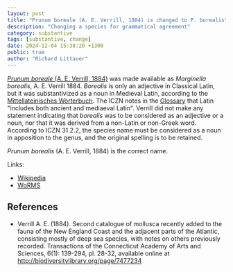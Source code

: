 ```yaml
---
layout: post
title: "Prunum boreale (A. E. Verrill, 1884) is changed to P. borealis"
description: "Changing a species for grammatical agreement"
category: substantive
tags: [substantive, change]
date: 2024-12-04 15:38:20 +1300
public: true
author: "Richard Littauer"
---
```


[_Prunum boreale_ (A. E. Verrill, 1884)](https://www.marinespecies.org/aphia.php?p=taxdetails&id=160011) was made available as _Marginella borealis_, A. E. Verrill 1884. _Borealis_ is only an adjective in Classical Latin, but it was substantivized as a noun in Medieval Latin, according to the [Mittellateinisches Wörterbuch](https://mlat.uzh.ch/dictionaries). The ICZN notes in the [Glossary](https://code.iczn.org/formation-and-treatment-of-names/article-30-gender-of-genus-group-names?frame=1) that Latin "includes both ancient and mediaeval Latin". Verrill did not make any statement indicating that _borealis_ was to be considered as an adjective or a noun, nor that it was derived from a non-Latin or non-Greek word. According to ICZN 31.2.2, the species name must be considered as a noun in apposition to the genus, and the original spelling is to be retained.

_Prunum borealis_ (A. E. Verrill, 1884) is the correct name.

Links:
- [Wikipedia](https://en.wikipedia.org/wiki/Prunum_boreale)
- [WoRMS](https://www.marinespecies.org/aphia.php?p=taxdetails&id=160011)

## References

- Verrill A. E. (1884). Second catalogue of mollusca recently added to the fauna of the New England Coast and the adjacent parts of the Atlantic, consisting mostly of deep sea species, with notes on others previously recorded. Transactions of the Connecticut Academy of Arts and Sciences, 6(1): 139-294, pl. 28-32, available online at http://biodiversitylibrary.org/page/7477234